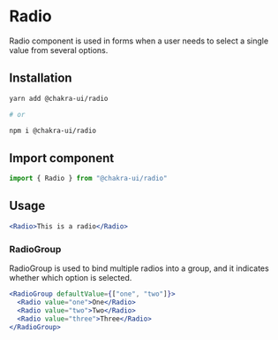 # Radio

Radio component is used in forms when a user needs to select a single value from
several options.

## Installation

```sh
yarn add @chakra-ui/radio

# or

npm i @chakra-ui/radio
```

## Import component

```jsx
import { Radio } from "@chakra-ui/radio"
```

## Usage

```jsx
<Radio>This is a radio</Radio>
```

### RadioGroup

RadioGroup is used to bind multiple radios into a group, and it indicates
whether which option is selected.

```jsx
<RadioGroup defaultValue={["one", "two"]}>
  <Radio value="one">One</Radio>
  <Radio value="two">Two</Radio>
  <Radio value="three">Three</Radio>
</RadioGroup>
```

